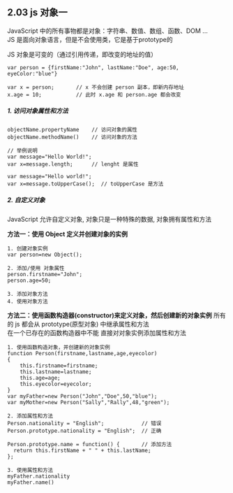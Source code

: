 ## 2.03 js 对象一

JavaScript 中的所有事物都是对象：字符串、数值、数组、函数、DOM …           
JS 是面向对象语言，但是不会使用类，它是基于prototype的      

JS 对象是可变的（通过引用传递，即改变的地址的值）      
```
var person = {firstName:"John", lastName:"Doe", age:50, eyeColor:"blue"}
 
var x = person;       // x 不会创建 person 副本，即新内存地址
x.age = 10;           // 此时 x.age 和 person.age 都会改变
```
 


##### 1. 访问对象属性和方法
```
objectName.propertyName    // 访问对象的属性
objectName.methodName()    // 访问对象的方法

// 举例说明
var message="Hello World!";
var x=message.length;      // lenght 是属性

var message="Hello world!";
var x=message.toUpperCase();  // toUpperCase 是方法 

```


##### 2. 自定义对象
JavaScript 允许自定义对象, 对象只是一种特殊的数据, 对象拥有属性和方法            

**方法一：使用 Object 定义并创建对象的实例**      
```
1. 创建对象实例
var person=new Object();    

2. 添加/使用 对象属性
person.firstname="John";     
person.age=50;

3. 添加对象方法
4. 使用对象方法
```

**方法二：使用函数构造器(constructor)来定义对象，然后创建新的对象实例**
所有的 js 都会从 prototype(原型对象) 中继承属性和方法       
在一个已存在的函数构造器中不能 直接对对象实例添加属性和方法      

```
1. 使用函数构造对象，并创建新的对象实例
function Person(firstname,lastname,age,eyecolor)
{
    this.firstname=firstname;
    this.lastname=lastname;
    this.age=age;
    this.eyecolor=eyecolor;
}
var myFather=new Person("John","Doe",50,"blue");
var myMother=new Person("Sally","Rally",48,"green");

2. 添加属性和方法
Person.nationality = "English";            // 错误
Person.prototype.nationality = "English";  // 正确

Person.prototype.name = function() {       // 添加方法
  return this.firstName + " " + this.lastName;
};

3. 使用属性和方法
myFather.nationality    
myFather.name()    

```



